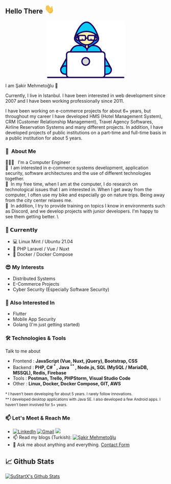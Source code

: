 ## Hello There <img src="hi.gif" width="30px">

<p align="center">
  <img align="center" src="developer.gif" width='auto' />
 </p>



I am Şakir Mehmetoğlu 🧔

Currently, I live in Istanbul. I have been interested in web development since 2007 and I have been working professionally since 2011.

I have been working on e-commerce projects for about 6+ years, but throughout my career I have developed HMS (Hotel Management System), CRM (Customer Relationship Management), Travel Agency Softwares, Airline Reservation Systems and many different projects. In addition, I have developed projects of public institutions on a part-time and full-time basis in a public institution for about 5 years.
### 🤖 &nbsp;About Me

👨🏻‍💻 &nbsp; I'm a Computer Engineer\
🌱 &nbsp;I am interested in e-commerce systems development, application security, software architectures and the use of different technologies together.\
🚀 ️&nbsp;In my free time, when I am at the computer, I do research on technological issues that I am interested in. When I get away from the computer, I often use my bike and especially go on nature trips. Being away from the city center relaxes me.\
🥰️ &nbsp;In addition, I try to provide training on topics I know in environments such as Discord, and we develop projects with junior developers. I'm happy to see them getting better. \

### 💪 𝗖𝘂𝗿𝗿𝗲𝗻𝘁𝗹𝘆

- 💻  Linux Mint / Ubuntu 21.04
- 🍺  PHP Laravel / Vue / Nuxt
- 🐋  Docker / Docker Compose

### 😎 My Interests
- Distributed Systems
- E-Commerce Projects
- Cyber Security (Especially Software Security)

### 🤔 Also Interested In
- Flutter
- Mobile App Security
- Golang (I'm just getting started)

### 🛠 Technologies & Tools

Talk to me about
- Frontend : **JavaScript (Vue, Nuxt, jQuery), Bootstrap, CSS**
- Backend : **PHP, C#<sup> * </sup>, Java<sup> ** </sup>, Node.js, SQL (MySQL / MariaDB, MSSQL), Redis, Firebase**
- Tools : **Postman, Trello, PHPStorm, Visual Studio Code**
- Other : **Linux, Docker, Docker Compose, GIT, AWS**

<small>* I haven't been developing for about 5 years. I rarely follow innovations.</small> \
<small>** I developed desktop applications with Java SE. I also developed a few Android apps. I haven't been involved for 5+ years.</small>



### 📫 Let's Meet & Reach Me

- <a href="https://www.linkedin.com/in/sustartx/"><img alt="LinkedIn" src="https://img.shields.io/badge/LinkedIn-0a66c2.svg?&logo=linkedin&logoColor=white"/></a>
  <a href="mailto:sakir.mehmetoglu@gmail.com"><img alt="Gmail" src="https://img.shields.io/badge/Gmail-D14836?logo=gmail&logoColor=white" /></a>
  <a href="https://twitter.com/sustartx"><img src="https://img.shields.io/badge/@sustartx-1d9bf0?logo=Twitter&logoColor=white"/></a>
- 📫 Read my blogs (Turkish): [![Şakir Mehmetoğlu](https://img.shields.io/badge/WordPress-003c56.svg?&logo=wordpress&logoColor=white)](https://sakirmehmetoglu.com.tr)
- 💬 Ask me about anything and everything. [Contact Form](http://sakirmehmetoglu.com.tr/iletisim)

## 📈 Github Stats

<a href="https://github.com/sustartx/sustartx">
 <img alt="SuStartX's Github Stats" src="https://github-readme-stats.vercel.app/api/?username=sustartx&show_icons=true&count_private=true&theme=default"/>
</a>
